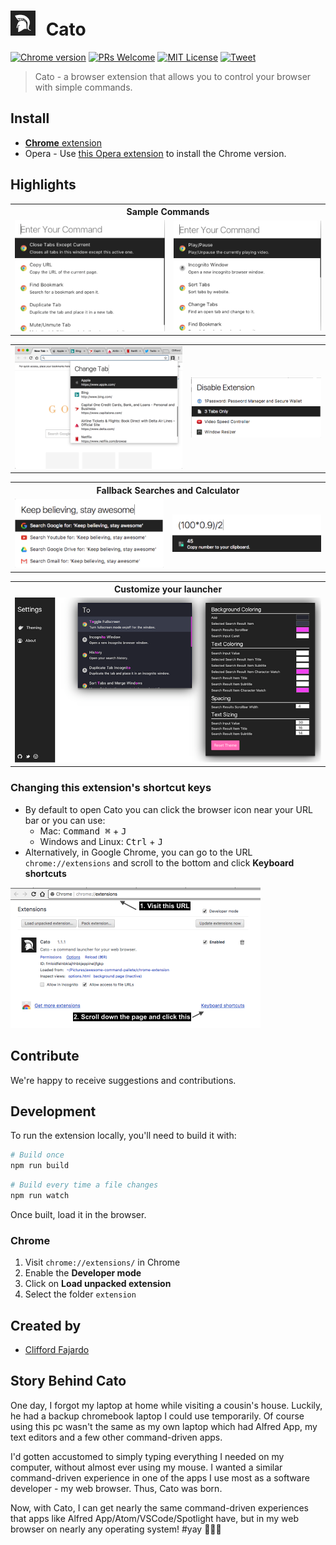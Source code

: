 # <img src="media/cato-logo.png" width="40" style='margin-right: 10px;'> Cato

[![Chrome version][badge-cws]][link-cws]
[![PRs Welcome][prs-badge]][prs]
[![MIT License][license-badge]][LICENSE]
[![Tweet][twitter-badge]][twitter]

> Cato - a browser extension that allows you to control your browser with simple commands.
<!-- **Discuss it on [Product Hunt](https://www.producthunt.com/posts/cato)** -->


## Install

- [**Chrome** extension](https://chrome.google.com/webstore/detail/cato/icphdcfpompgbdikholnedfeidemgobg)
- Opera - Use [this Opera extension](https://addons.opera.com/en/extensions/details/download-chrome-extension-9/) to install the Chrome version.


## Highlights

<table style="max-width: 700px;">
	<tr>
		<th colspan="2" style="text-align:center">
			Sample Commands
		</th>
	</tr>
	<tr><!-- Prevent zebra stripes --></tr>
	<tr>
		<td>
			<img src="media/example-commands-showcase1.png">
		</td>
		<td>
			<img src="media/example-command-showcase2.png">
		</td>
	</tr>
</table>

<table style="max-width: 700px;">
	<tr><!-- Prevent zebra stripes --></tr>
  <tr>
		<td>
			<img src="media/example-change-tab.png">
		</td>
		<td>
			<img src="media/example-disable-extension.png">
		</td>
	</tr>
</table>

<table style="max-width: 700px;">
	<tr>
		<th colspan="2" style="text-align:center">
			Fallback Searches and Calculator
		</th>
	</tr>
	<tr><!-- Prevent zebra stripes --></tr>
	<tr>
		<td>
			<img src="media/example-fallback-search.png">
		</td>
		<td>
			<img src="media/example-calculator.png"> </td>
	</tr>
</table>

<table style="max-width: 700px;">
	<tr>
		<th colspan="2" style="text-align:center">
			Customize your launcher
		</th>
	</tr>
	<tr><!-- Prevent zebra stripes --></tr>
	<tr>
		<td>
			<img src="media/example-theme-customizer.png">
		</td>
</table>



### Changing this extension's shortcut keys

- By default to open Cato you can click the browser icon near your URL bar or you can use:
  - Mac: <kbd>Command ⌘</kbd> + <kbd>J</kbd>
  - Windows and Linux: <kbd>Ctrl</kbd> + <kbd>J</kbd>
- Alternatively, in Google Chrome, you can go to the URL `chrome://extensions` and scroll to the bottom and click **Keyboard shortcuts**

<img src="media/change-shortcut-how-to.png" width="400px"/>



## Contribute

We're happy to receive suggestions and contributions.



## Development

To run the extension locally, you'll need to build it with:

```sh
# Build once
npm run build
```

```sh
# Build every time a file changes
npm run watch
```

Once built, load it in the browser.

### Chrome

1. Visit `chrome://extensions/` in Chrome
2. Enable the **Developer mode**
3. Click on **Load unpacked extension**
4. Select the folder `extension`


## Created by

- [Clifford Fajardo](https://github.com/cliffordfajard0)



## Story Behind Cato

One day, I forgot my laptop at home while visiting a cousin's house. Luckily, he had a backup chromebook laptop I could use temporarily. Of course using this pc wasn't the same as my own laptop which had Alfred App, my text editors and a few other command-driven apps.

I'd gotten accustomed to simply typing everything I needed on my computer, without almost ever using my mouse. I wanted a similar command-driven experience in one of the apps I use most as a software developer - my web browser. Thus, Cato was born.

Now, with Cato, I can get nearly the same command-driven experiences that apps like Alfred App/Atom/VSCode/Spotlight have, but in my web browser on nearly any operating system! #yay  🎉🍻🎊



[badge-cws]: https://img.shields.io/chrome-web-store/v/hlepfoohegkhhmjieoechaddaejaokhf.svg?label=chrome
[link-cws]: https://chrome.google.com/webstore/detail/cato/icphdcfpompgbdikholnedfeidemgobg "Version published on Chrome Web Store"

[license-badge]: https://img.shields.io/npm/l/cross-env.svg?style=flat-square
[license]: https://github.com/kentcdodds/cross-env/blob/master/other/LICENSE

[license-badge]: https://img.shields.io/npm/l/cross-env.svg?style=flat-square
[license]: https://github.com/kentcdodds/cross-env/blob/master/other/LICENSE

[prs]: http://makeapullrequest.com
[prs-badge]: https://img.shields.io/badge/PRs-welcome-brightgreen.svg?style=flat-square

[twitter]: https://twitter.com/intent/tweet?url=https%3A%2F%2Fchrome.google.com%2Fwebstore%2Fdetail%2Fcato%2Ficphdcfpompgbdikholnedfeidemgobg&via=cliffordfajard0&text=Checkout%20the%20command%20launcher%20browser%20extension%20-%20Cato%21
[twitter-badge]: https://img.shields.io/twitter/url/https/github.com/kentcdodds/cross-env.svg?style=social
